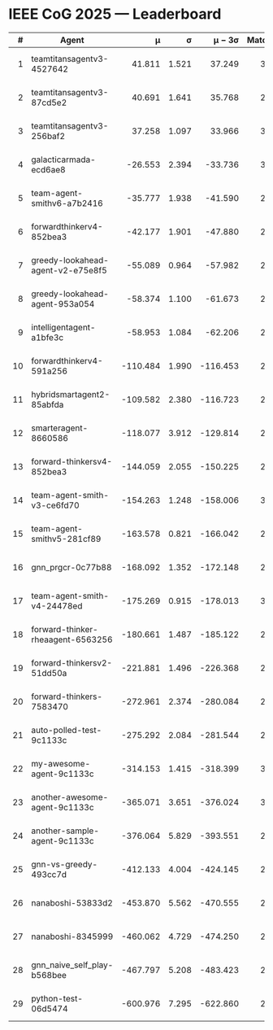 # IEEE CoG 2025 — Leaderboard

| # | Agent | μ | σ | μ − 3σ | Matches | Updated |
|---:|---|---:|---:|---:|---:|---|
| 1 | teamtitansagentv3-4527642 | 41.811 | 1.521 | 37.249 | 3040 | 2025-08-18 10:30 |
| 2 | teamtitansagentv3-87cd5e2 | 40.691 | 1.641 | 35.768 | 2672 | 2025-08-18 10:30 |
| 3 | teamtitansagentv3-256baf2 | 37.258 | 1.097 | 33.966 | 3032 | 2025-08-18 10:30 |
| 4 | galacticarmada-ecd6ae8 | -26.553 | 2.394 | -33.736 | 3100 | 2025-08-18 10:30 |
| 5 | team-agent-smithv6-a7b2416 | -35.777 | 1.938 | -41.590 | 2780 | 2025-08-18 10:30 |
| 6 | forwardthinkerv4-852bea3 | -42.177 | 1.901 | -47.880 | 2254 | 2025-08-18 10:30 |
| 7 | greedy-lookahead-agent-v2-e75e8f5 | -55.089 | 0.964 | -57.982 | 2856 | 2025-08-18 10:30 |
| 8 | greedy-lookahead-agent-953a054 | -58.374 | 1.100 | -61.673 | 2756 | 2025-08-18 10:30 |
| 9 | intelligentagent-a1bfe3c | -58.953 | 1.084 | -62.206 | 2343 | 2025-08-18 10:30 |
| 10 | forwardthinkerv4-591a256 | -110.484 | 1.990 | -116.453 | 2634 | 2025-08-18 10:30 |
| 11 | hybridsmartagent2-85abfda | -109.582 | 2.380 | -116.723 | 2815 | 2025-08-18 10:30 |
| 12 | smarteragent-8660586 | -118.077 | 3.912 | -129.814 | 2632 | 2025-08-18 10:30 |
| 13 | forward-thinkersv4-852bea3 | -144.059 | 2.055 | -150.225 | 2322 | 2025-08-18 10:30 |
| 14 | team-agent-smith-v3-ce6fd70 | -154.263 | 1.248 | -158.006 | 3352 | 2025-08-18 10:30 |
| 15 | team-agent-smithv5-281cf89 | -163.578 | 0.821 | -166.042 | 2940 | 2025-08-18 10:30 |
| 16 | gnn_prgcr-0c77b88 | -168.092 | 1.352 | -172.148 | 2930 | 2025-08-18 10:30 |
| 17 | team-agent-smith-v4-24478ed | -175.269 | 0.915 | -178.013 | 3152 | 2025-08-18 10:30 |
| 18 | forward-thinker-rheaagent-6563256 | -180.661 | 1.487 | -185.122 | 2822 | 2025-08-18 10:30 |
| 19 | forward-thinkersv2-51dd50a | -221.881 | 1.496 | -226.368 | 2822 | 2025-08-18 10:30 |
| 20 | forward-thinkers-7583470 | -272.961 | 2.374 | -280.084 | 2580 | 2025-08-18 10:30 |
| 21 | auto-polled-test-9c1133c | -275.292 | 2.084 | -281.544 | 2380 | 2025-08-18 10:30 |
| 22 | my-awesome-agent-9c1133c | -314.153 | 1.415 | -318.399 | 3140 | 2025-08-18 10:30 |
| 23 | another-awesome-agent-9c1133c | -365.071 | 3.651 | -376.024 | 3100 | 2025-08-18 10:30 |
| 24 | another-sample-agent-9c1133c | -376.064 | 5.829 | -393.551 | 2740 | 2025-08-18 10:30 |
| 25 | gnn-vs-greedy-493cc7d | -412.133 | 4.004 | -424.145 | 2380 | 2025-08-18 10:30 |
| 26 | nanaboshi-53833d2 | -453.870 | 5.562 | -470.555 | 2400 | 2025-08-18 10:30 |
| 27 | nanaboshi-8345999 | -460.062 | 4.729 | -474.250 | 2560 | 2025-08-18 10:30 |
| 28 | gnn_naive_self_play-b568bee | -467.797 | 5.208 | -483.423 | 2500 | 2025-08-18 10:30 |
| 29 | python-test-06d5474 | -600.976 | 7.295 | -622.860 | 2350 | 2025-08-18 10:30 |
